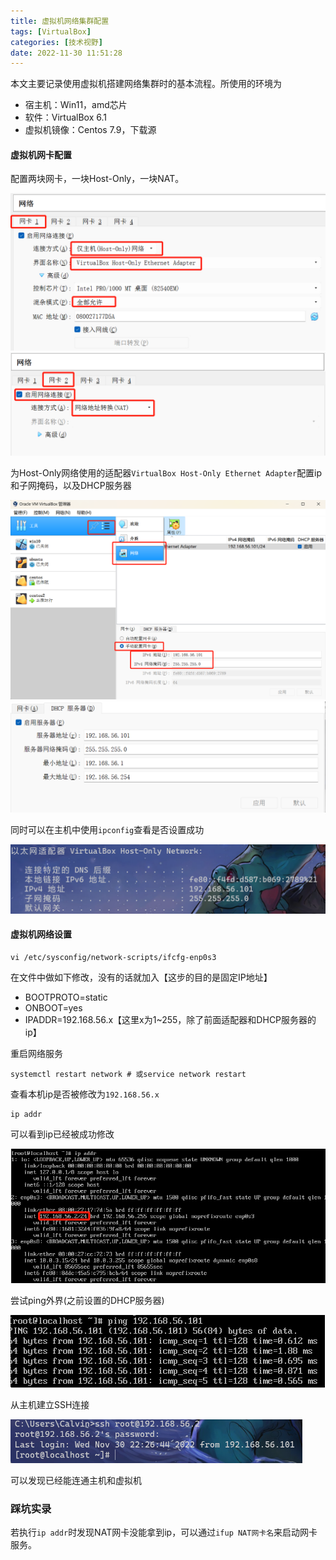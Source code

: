 ```yaml
---
title: 虚拟机网络集群配置
tags: [VirtualBox]
categories: [技术视野]
date: 2022-11-30 11:51:28 
---
```


本文主要记录使用虚拟机搭建网络集群时的基本流程。所使用的环境为

- 宿主机：Win11，amd芯片
- 软件：VirtualBox 6.1
- 虚拟机镜像：Centos 7.9，下载源

#### 虚拟机网卡配置

配置两块网卡，一块Host-Only，一块NAT。

<img src="虚拟机网络集群配置/006g42Mjgy1h8n1rbfcuyj30tz0f0q8e.jpg" alt="image.jpg" style="zoom: 75%;" />

<img src="虚拟机网络集群配置/image-20221201105014036.png" alt="image-20221201105014036" style="zoom:75%;" />

为Host-Only网络使用的适配器`VirtualBox Host-Only Ethernet Adapter`配置ip和子网掩码，以及DHCP服务器

<img src="虚拟机网络集群配置/微信截图_20221201110653.png" alt="image-20221201110809813" style="zoom: 50%;" />

<img src="虚拟机网络集群配置/image-20221201112503584.png" alt="image-20221201112503584" style="zoom:67%;" />

同时可以在主机中使用`ipconfig`查看是否设置成功

<img src="虚拟机网络集群配置/image-20221201111404548.png" alt="image-20221201111404548" style="zoom: 67%;" />

#### 虚拟机网络设置

```shell
vi /etc/sysconfig/network-scripts/ifcfg-enp0s3
```

在文件中做如下修改，没有的话就加入【这步的目的是固定IP地址】

- BOOTPROTO=static
- ONBOOT=yes
- IPADDR=192.168.56.x【这里x为1~255，除了前面适配器和DHCP服务器的ip】

重启网络服务

```shell
systemctl restart network # 或service network restart
```

查看本机ip是否被修改为`192.168.56.x`

```shell
ip addr
```

可以看到ip已经被成功修改

![image-20221201113804519](虚拟机网络集群配置/image-20221201113804519.png)

尝试ping外界(之前设置的DHCP服务器)

![image-20221201113924629](虚拟机网络集群配置/image-20221201113924629.png)

从主机建立SSH连接

<img src="虚拟机网络集群配置/image-20221201114005279.png" alt="image-20221201114005279" style="zoom:50%;" />

可以发现已经能连通主机和虚拟机

### 踩坑实录

若执行`ip addr`时发现NAT网卡没能拿到ip，可以通过`ifup NAT网卡名`来启动网卡服务。
